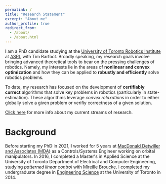 ```yaml
---
permalink: /
title: "Research Statement"
excerpt: "About me"
author_profile: true
redirect_from: 
  - /about/
  - /about.html
---
```


I am a PhD candidate studying at the [University of Toronto Robotics Institute](https://robotics.utoronto.ca/) at [ASRL](http://asrl.utias.utoronto.ca/) with Tim Barfoot.  Broadly speaking, my research goals involve bringing advanced theoretical tools to bear on the pressing challenges of robotics. Namely, my interests lie in the areas of **nonlinear and convex optimization** and how they can be applied to **robustly and efficiently** solve robotics problems. 

To date, my research has focused on the development of  **certifiably correct** algorithms that solve key problems in robotics (particularly in state-estimation). These algorithms leverage *convex relaxations* in order to either globally solve a given problem or verifiy correctness of a given solution.

[Click here](/files/research_statement.pdf) for more info about my current streams of research.

Background
======

Before starting my PhD in 2021, I worked for 5 years at [MacDonald Detwiller and Associates (MDA)](https://mda.space/en/) as a Controls/Systems Engineer working on orbital manipulators. In 2016, I completed a Master's in Applied Science at the University of Toronto Department of Electrical and Computer Engineering, studying *patterned linear control* with [Mireille Broucke](https://www.control.utoronto.ca/~broucke/). I completed my undergraduate degree in [Engineering Science](https://engsci.utoronto.ca/) at the University of Toronto in 2014.




